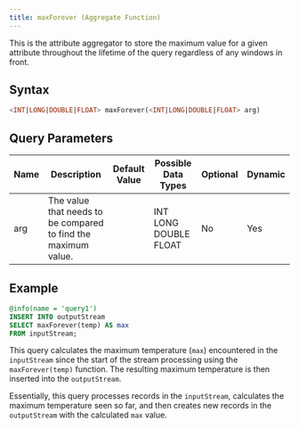 ```yaml
---
title: maxForever (Aggregate Function)
---
```


This is the attribute aggregator to store the maximum value for a given attribute throughout the lifetime of the query regardless of any windows in front.

## Syntax

```sql
<INT|LONG|DOUBLE|FLOAT> maxForever(<INT|LONG|DOUBLE|FLOAT> arg)
```

## Query Parameters

| Name | Description         | Default Value | Possible Data Types   | Optional | Dynamic |
|------|---------------------|---------------|-----------------------|----------|---------|
| arg  | The value that needs to be compared to find the maximum value. |               | INT LONG DOUBLE FLOAT | No       | Yes     |

## Example

```sql
@info(name = 'query1')
INSERT INTO outputStream
SELECT maxForever(temp) AS max
FROM inputStream;
```

This query calculates the maximum temperature (`max`) encountered in the `inputStream` since the start of the stream processing using the `maxForever(temp)` function. The resulting maximum temperature is then inserted into the `outputStream`.

Essentially, this query processes records in the `inputStream`, calculates the maximum temperature seen so far, and then creates new records in the `outputStream` with the calculated `max` value.
